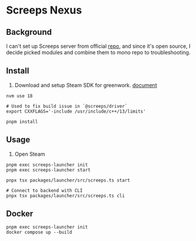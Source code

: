 # Screeps Nexus

## Background

I can't set up Screeps server from official [repo](https://github.com/screeps/screeps), and since it's open source, I decide picked modules and combine them to mono repo to troubleshooting.

## Install

1. Download and setup Steam SDK for greenwork. [document](https://github.com/greenheartgames/greenworks/blob/master/docs/get-steamworks-sdk.md)

```shell
nvm use 18

# Used to fix build issue in `@screeps/driver`
export CXXFLAGS='-include /usr/include/c++/13/limits'

pnpm install
```

## Usage

1. Open Steam

```shell
pnpm exec screeps-launcher init
pnpm exec screeps-launcher start
```

```shell
pnpx tsx packages/launcher/src/screeps.ts start
```

```shell
# Connect to backend with CLI
pnpx tsx packages/launcher/src/screeps.ts cli
```

## Docker

```shell
pnpm exec screeps-launcher init
docker compose up --build
```